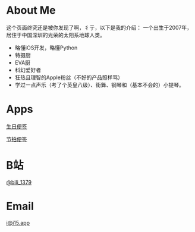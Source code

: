 # About Me

这个页面终究还是被你发现了啊，彳亍，以下是我的介绍：
一个出生于2007年，居住于中国深圳的光荣的太阳系地球人类。

+ 略懂iOS开发，略懂Python
+ 特摄厨
+ EVA厨
+ 科幻爱好者
+ 狂热且理智的Apple粉丝（不好的产品照样骂）
+ 学过一点声乐（考了个英皇八级）、街舞、钢琴和（基本不会的）小提琴。

# Apps

[生日便签](https://apps.apple.com/app/id1499441985)

[节拍便签](https://apps.apple.com/app/id1566854024)

# B站
[@bili_1379](https://space.bilibili.com/477468459)

# Email
[i@i15.app](mailto:rrrrrlcd<i@i15.app>)
